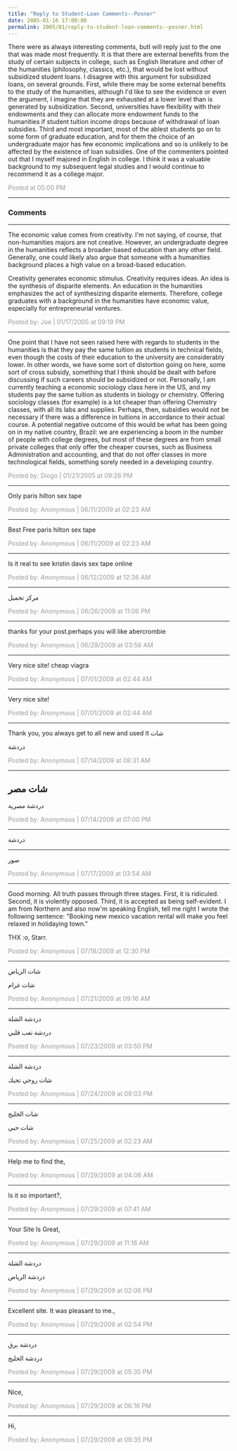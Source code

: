 ```yaml
---
title: "Reply to Student-Loan Comments--Posner"
date: 2005-01-16 17:00:00
permalink: 2005/01/reply-to-student-loan-comments--posner.html
---
```

There were as always interesting comments, butI will reply just to the one that was made most frequently. It is that there are external benefits from the study of certain subjects in college, such as English literature and other of the humanities (philosophy, classics, etc.), that would be lost without subsidized student loans. I disagree with this argument for subsidized loans, on several grounds. First, while there may be some external benefits to the study of the humanities, although I'd like to see the evidence or even the argument, I imagine that they are exhausted at a lower level than is generated by subsidization. Second, universities have flexibility with their endowments and they can allocate more endowment funds to the humanities if student tuition income drops because of withdrawal of loan subsidies. Third and most important, most of the ablest students go on to some form of graduate education, and for them the choice of an undergraduate major has few economic implications and so is unlikely to be affected by the existence of loan subsidies. One of the commenters pointed out that I myself majored in English in college. I think it was a valuable background to my subsequent legal studies and I would continue to recommend it as a college major.

<span style="color:#999">Posted at 05:00 PM</span>

<!-- more -->

---

### Comments

---

The economic value comes from creativity. I'm not saying, of course, that non-humanities majors are not creative. However, an undergraduate degree in the humanities reflects a broader-based education than any other field. Generally, one could likely also argue that someone with a humanities background places a high value on a broad-based education.

Creativity generates economic stimulus. Creativity requires ideas. An idea is the synthesis of disparite elements. An education in the humanities emphasizes the act of synthesizing disparite elements. Therefore, college graduates with a background in the humanities have economic value, especially for entrepreneurial ventures.

<span style="color:#999">Posted by: Joe | 01/17/2005 at 09:19 PM</span>

---

One point that I have not seen raised here with regards to students in the humanities is that they pay the same tuition as students in technical fields, even though the costs of their education to the university are considerably lower. In other words, we have some sort of distortion going on here, some sort of cross subsidy, something that I think should be dealt with before discussing if such careers should be subsidized or not. Personally, I am currently teaching a economic sociology class here in the US, and my students pay the same tuition as students in biology or chemistry. Offering sociology classes (for example) is a lot cheaper than offering Chemistry classes, with all its labs and supplies. Perhaps, then, subsidies would not be necessary if there was a difference in tuitions in accordance to their actual course. 
A potential negative outcome of this would be what has been going on in my native country, Brazil: we are experiencing a boom in the number of people with college degrees, but most of these degrees are from small private colleges that only offer the cheaper courses, such as Business Administration and accounting, and that do not offer classes in more technological fields, something sorely needed in a developing country.

<span style="color:#999">Posted by: Diogo | 01/21/2005 at 09:26 PM</span>

---

Only paris hilton sex tape

<span style="color:#999">Posted by: Anonymous | 06/11/2009 at 02:23 AM</span>

---

Best Free paris hilton sex tape

<span style="color:#999">Posted by: Anonymous | 06/11/2009 at 02:23 AM</span>

---

Is it real to see kristin davis sex tape online

<span style="color:#999">Posted by: Anonymous | 06/12/2009 at 12:36 AM</span>

---

مركز تحميل

<span style="color:#999">Posted by: Anonymous | 06/26/2009 at 11:06 PM</span>

---

thanks for your post.perhaps you will like abercrombie

<span style="color:#999">Posted by: Anonymous | 06/29/2009 at 03:56 AM</span>

---

Very nice site! cheap viagra

<span style="color:#999">Posted by: Anonymous | 07/01/2009 at 02:44 AM</span>

---

Very nice site!

<span style="color:#999">Posted by: Anonymous | 07/01/2009 at 02:44 AM</span>

---

Thank you, you always get to all new and used it 
شات 

دردشة

<span style="color:#999">Posted by: Anonymous | 07/14/2009 at 08:31 AM</span>

---

شات مصر
--
دردشة مصرية

<span style="color:#999">Posted by: Anonymous | 07/14/2009 at 07:00 PM</span>

---

دردشة
___
صور

<span style="color:#999">Posted by: Anonymous | 07/17/2009 at 03:54 AM</span>

---

Good morning. All truth passes through three stages. First, it is ridiculed. Second, it is violently opposed. Third, it is accepted as being self-evident.
I am from Northern and also now'm speaking English, tell me right I wrote the following sentence: "Booking new mexico vacation rental will make you feel relaxed in holidaying town."

THX :o, Starr.

<span style="color:#999">Posted by: Anonymous | 07/18/2009 at 12:30 PM</span>

---

شات الرياض 

شات غرام

<span style="color:#999">Posted by: Anonymous | 07/21/2009 at 09:16 AM</span>

---

دردشة الشلة 


دردشة تعب قلبي

<span style="color:#999">Posted by: Anonymous | 07/23/2009 at 03:50 PM</span>

---

دردشة الشلة


شات روحي تحبك

<span style="color:#999">Posted by: Anonymous | 07/24/2009 at 08:03 PM</span>

---

شات الخليج 

شات حبي

<span style="color:#999">Posted by: Anonymous | 07/25/2009 at 02:23 AM</span>

---

Help me to find the,

<span style="color:#999">Posted by: Anonymous | 07/29/2009 at 04:06 AM</span>

---

Is it so important?,

<span style="color:#999">Posted by: Anonymous | 07/29/2009 at 07:41 AM</span>

---

Your Site Is Great,

<span style="color:#999">Posted by: Anonymous | 07/29/2009 at 11:16 AM</span>

---

دردشة الشلة 

دردشة الرياض

<span style="color:#999">Posted by: Anonymous | 07/29/2009 at 02:06 PM</span>

---

Excellent site. It was pleasant to me.,

<span style="color:#999">Posted by: Anonymous | 07/29/2009 at 02:54 PM</span>

---

دردشة برق 


دردشة الخليج

<span style="color:#999">Posted by: Anonymous | 07/29/2009 at 05:35 PM</span>

---

Nice,

<span style="color:#999">Posted by: Anonymous | 07/29/2009 at 06:16 PM</span>

---

Hi,

<span style="color:#999">Posted by: Anonymous | 07/29/2009 at 09:35 PM</span>